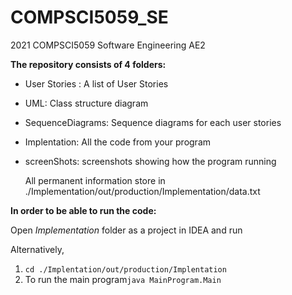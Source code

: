 # COMPSCI5059_SE

2021 COMPSCI5059 Software Engineering AE2

**The repository consists of 4 folders:**

- User Stories : A list of User Stories

- UML: Class structure diagram

- SequenceDiagrams: Sequence diagrams for each user stories

- Implentation: All the code from your program

- screenShots: screenshots showing how the program running

  All permanent information store in  ./Implementation/out/production/Implementation/data.txt

**In order to be able to run the code:**

Open *Implementation* folder as  a project in IDEA and run

Alternatively,

1. `cd ./Implentation/out/production/Implentation`
2. To run the main program`java MainProgram.Main`
